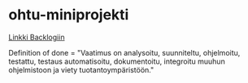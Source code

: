 # ohtu-miniprojekti

[Linkki Backlogiin](https://docs.google.com/spreadsheets/d/16oLOVjyAvzNTiq1DqT4437QIkMCs-a8WFKWrO-61xKg/edit?usp=sharing)

Definition of done = "Vaatimus on analysoitu, suunniteltu, ohjelmoitu, testattu, testaus automatisoitu, dokumentoitu, integroitu muuhun ohjelmistoon ja viety tuotantoympäristöön."
